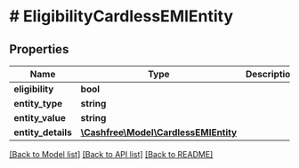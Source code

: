# # EligibilityCardlessEMIEntity

## Properties

Name | Type | Description | Notes
------------ | ------------- | ------------- | -------------
**eligibility** | **bool** |  | [optional]
**entity_type** | **string** |  | [optional]
**entity_value** | **string** |  | [optional]
**entity_details** | [**\Cashfree\Model\CardlessEMIEntity**](CardlessEMIEntity.md) |  | [optional]

[[Back to Model list]](../../README.md#models) [[Back to API list]](../../README.md#endpoints) [[Back to README]](../../README.md)
